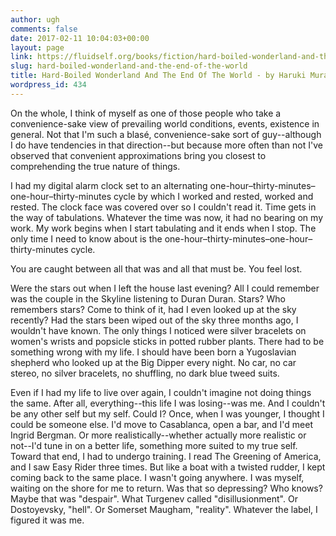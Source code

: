 ```yaml
---
author: ugh
comments: false
date: 2017-02-11 10:04:03+00:00
layout: page
link: https://fluidself.org/books/fiction/hard-boiled-wonderland-and-the-end-of-the-world/
slug: hard-boiled-wonderland-and-the-end-of-the-world
title: Hard-Boiled Wonderland And The End Of The World - by Haruki Murakami
wordpress_id: 434
---
```


On the whole, I think of myself as one of those people who take a convenience-sake view of prevailing world conditions, events, existence in general. Not that I'm such a blasé, convenience-sake sort of guy--although I do have tendencies in that direction--but because more often than not I've observed that convenient approximations bring you closest to comprehending the true nature of things.
 
I had my digital alarm clock set to an alternating one-hour–thirty-minutes–one-hour–thirty-minutes cycle by which I worked and rested, worked and rested. The clock face was covered over so I couldn't read it. Time gets in the way of tabulations. Whatever the time was now, it had no bearing on my work. My work begins when I start tabulating and it ends when I stop. The only time I need to know about is the one-hour–thirty-minutes–one-hour–thirty-minutes cycle.
 
You are caught between all that was and all that must be. You feel lost.
 
Were the stars out when I left the house last evening? All I could remember was the couple in the Skyline listening to Duran Duran. Stars? Who remembers stars? Come to think of it, had I even looked up at the sky recently? Had the stars been wiped out of the sky three months ago, I wouldn't have known. The only things I noticed were silver bracelets on women's wrists and popsicle sticks in potted rubber plants. There had to be something wrong with my life. I should have been born a Yugoslavian shepherd who looked up at the Big Dipper every night. No car, no car stereo, no silver bracelets, no shuffling, no dark blue tweed suits.
 
Even if I had my life to live over again, I couldn't imagine not doing things the same. After all, everything--this life I was losing--was me. And I couldn't be any other self but my self. Could I? Once, when I was younger, I thought I could be someone else. I'd move to Casablanca, open a bar, and I'd meet Ingrid Bergman. Or more realistically--whether actually more realistic or not--I'd tune in on a better life, something more suited to my true self. Toward that end, I had to undergo training. I read The Greening of America, and I saw Easy Rider three times. But like a boat with a twisted rudder, I kept coming back to the same place. I wasn't going anywhere. I was myself, waiting on the shore for me to return. Was that so depressing? Who knows? Maybe that was "despair". What Turgenev called "disillusionment". Or Dostoyevsky, "hell". Or Somerset Maugham, "reality". Whatever the label, I figured it was me.
